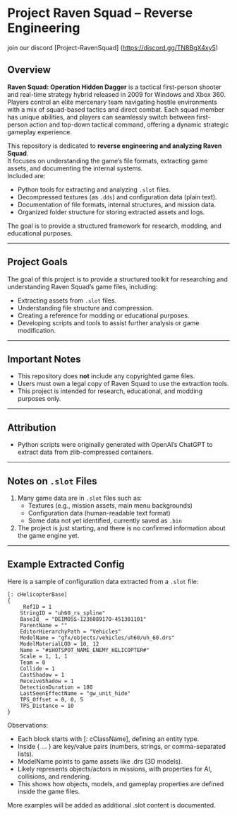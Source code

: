 # Project Raven Squad – Reverse Engineering

join our discord [Project-RavenSquad] (https://discord.gg/TN8BgX4xy5)

## Overview
**Raven Squad: Operation Hidden Dagger** is a tactical first-person shooter and real-time strategy hybrid released in 2009 for Windows and Xbox 360. Players control an elite mercenary team navigating hostile environments with a mix of squad-based tactics and direct combat. Each squad member has unique abilities, and players can seamlessly switch between first-person action and top-down tactical command, offering a dynamic strategic gameplay experience.

This repository is dedicated to **reverse engineering and analyzing Raven Squad**.  
It focuses on understanding the game’s file formats, extracting game assets, and documenting the internal systems.  
Included are:
- Python tools for extracting and analyzing `.slot` files.  
- Decompressed textures (as `.dds`) and configuration data (plain text).  
- Documentation of file formats, internal structures, and mission data.  
- Organized folder structure for storing extracted assets and logs.  

The goal is to provide a structured framework for research, modding, and educational purposes.

---

## Project Goals
The goal of this project is to provide a structured toolkit for researching and understanding Raven Squad’s game files, including:
- Extracting assets from `.slot` files.
- Understanding file structure and compression.
- Creating a reference for modding or educational purposes.
- Developing scripts and tools to assist further analysis or game modification.

---

## Important Notes
- This repository does **not** include any copyrighted game files.
- Users must own a legal copy of Raven Squad to use the extraction tools.
- This project is intended for research, educational, and modding purposes only.

---

## Attribution
- Python scripts were originally generated with OpenAI’s ChatGPT to extract data from zlib-compressed containers.

---

## Notes on `.slot` Files
1. Many game data are in `.slot` files such as:
   - Textures (e.g., mission assets, main menu backgrounds)  
   - Configuration data (human-readable text format)  
   - Some data not yet identified, currently saved as `.bin`  
2. The project is just starting, and there is no confirmed information about the game engine yet.

---

## Example Extracted Config

Here is a sample of configuration data extracted from a `.slot` file:

```plaintext
[: cHelicopterBase]
{
    _RefID = 1
    StringID = "uh60_rs_spline"
    BaseId_ = "DEIMOSS-1236089170-451301101"
    ParentName = ""
    EditorHierarchyPath = "Vehicles"
    ModelName = "gfx/objects/vehicles/uh60/uh_60.drs"
    ModelMaterialLOD = 10, 12
    Name = "#iHOTSPOT_NAME_ENEMY_HELICOPTER#"
    Scale = 1, 1, 1
    Team = 0
    Collide = 1
    CastShadow = 1
    ReceiveShadow = 1
    DetectionDuration = 100
    LastSeenEffectName = "gw_unit_hide"
    TPS_Offset = 0, 0, 5
    TPS_Distance = 10
}
```
Observations:
- Each block starts with [: cClassName], defining an entity type.
- Inside { ... } are key/value pairs (numbers, strings, or comma-separated lists).
- ModelName points to game assets like .drs (3D models).
- Likely represents objects/actors in missions, with properties for AI, collisions, and rendering.
- This shows how objects, models, and gameplay properties are defined inside the game files.

More examples will be added as additional .slot content is documented.
